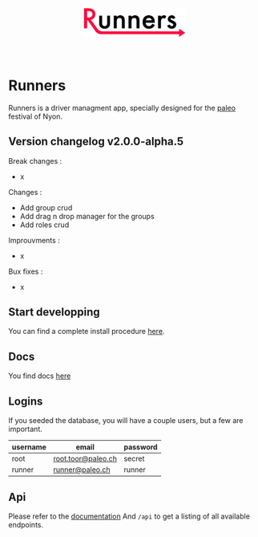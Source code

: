 <div align="center" style="margin-bottom:60px;">
  <img src ="public/img/logo.svg" width="40%"/><br><br>
</div>

# Runners

Runners is a driver managment app, specially designed for the [paleo](http://yeah.paleo.ch/) festival of Nyon.

## Version changelog **v2.0.0-alpha.5**

Break changes :
* x

Changes :
* Add group crud
* Add drag n drop manager for the groups
* Add roles crud

Improuvments :
* x

Bux fixes :
* x

## Start developping

You can find a complete install procedure [here](docs/install/1_requirements.md).

## Docs

You find docs [here](docs/README.md)

## Logins

If you seeded the database, you will have a couple users, but a few are important.

| username | email               | password |
|----------|---------------------|----------|
| root     | root.toor@paleo.ch  | secret   |
| runner   | runner@paleo.ch     | runner   |

## Api

Please refer to the [documentation](docs/README.md)
And `/api` to get a listing of all available endpoints.
